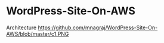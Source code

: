 # WordPress-Site-On-AWS

Architecture 
https://github.com/mnagraj/WordPress-Site-On-AWS/blob/master/c1.PNG

